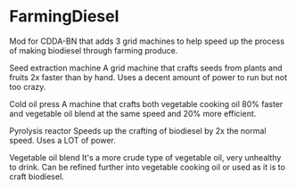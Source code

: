 # FarmingDiesel
Mod for CDDA-BN that adds 3 grid machines to help speed up the process of making biodiesel through farming produce.

Seed extraction machine
A grid machine that crafts seeds from plants and fruits 2x faster than by hand. Uses a decent amount of power to run but not too crazy.

Cold oil press
A machine that crafts both vegetable cooking oil 80% faster and vegetable oil blend at the same speed and 20% more efficient. 

Pyrolysis reactor
Speeds up the crafting of biodiesel by 2x the normal speed. Uses a LOT of power.

Vegetable oil blend
It's a more crude type of vegetable oil, very unhealthy to drink. Can be refined further into vegetable cooking oil or used as it is to craft biodiesel.
